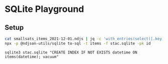 # SQLite Playground

## Setup

```sh
cat smallsats_items_2021-12-01.ndjs | jq -c 'with_entries(select([.key] | inside(["id", "collection", "datetime"])))' |
npx -p @ndjson-utils/sqlite to-sql -t items -f stac.sqlite -pk id
```

```
sqlite3 stac.sqlite "CREATE INDEX IF NOT EXISTS datetime ON items(datetime); vacuum"
```
